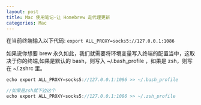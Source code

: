 ```yaml
---
layout: post
title: Mac 使用笔记-让 Homebrew 走代理更新
categories: Mac
---
```


在当前终端输入以下代码: `export ALL_PROXY=socks5://127.0.0.1:1086`

如果说你想要 brew 永久如此，我们就需要将环境变量写入终端的配置当中，这取决于你的终端,如果是默认的 bash，则写入 ~/.bash_profile ，如果是 zsh，则写在 ~/.zshrc 里。

```java
echo export ALL_PROXY=socks5://127.0.0.1:1086 >> ~/.bash_profile

//如果是zsh就下边这个
echo export ALL_PROXY=socks5://127.0.0.1:1086 >> ~/.zsh_profile
```
